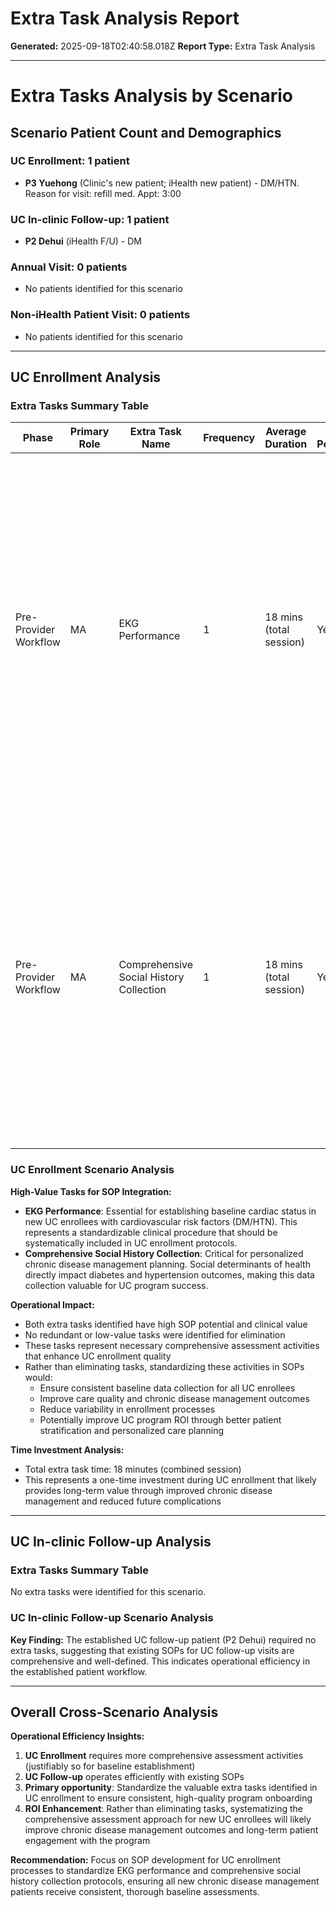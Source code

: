 # Extra Task Analysis Report

**Generated:** 2025-09-18T02:40:58.018Z
**Report Type:** Extra Task Analysis

---

# Extra Tasks Analysis by Scenario

## Scenario Patient Count and Demographics

### UC Enrollment: 1 patient
- **P3 Yuehong** (Clinic's new patient; iHealth new patient) - DM/HTN. Reason for visit: refill med. Appt: 3:00

### UC In-clinic Follow-up: 1 patient  
- **P2 Dehui** (iHealth F/U) - DM

### Annual Visit: 0 patients
- No patients identified for this scenario

### Non-iHealth Patient Visit: 0 patients
- No patients identified for this scenario

---

## UC Enrollment Analysis

### Extra Tasks Summary Table

| Phase | Primary Role | Extra Task Name | Frequency | Average Duration | SOP Potential | Patient Cases |
|-------|--------------|-----------------|-----------|------------------|---------------|---------------|
| Pre-Provider Workflow | MA | EKG Performance | 1 | 18 mins (total session) | Yes | P3 Yuehong - EKG was performed during comprehensive new patient intake in vital room alongside standard vitals, medication reconciliation, and UC enrollment. Patient presented with DM/HTN comorbidities requiring baseline cardiac assessment before initiating chronic disease management program. |
| Pre-Provider Workflow | MA | Comprehensive Social History Collection | 1 | 18 mins (total session) | Yes | P3 Yuehong - Extensive social history gathered including family history, lifestyle habits (smoking, alcohol, exercise, diet), living situation, travel history, and environmental exposures. This occurred during new patient rooming process as part of comprehensive assessment for UC diabetes management program enrollment. |

### UC Enrollment Scenario Analysis

**High-Value Tasks for SOP Integration:**
- **EKG Performance**: Essential for establishing baseline cardiac status in new UC enrollees with cardiovascular risk factors (DM/HTN). This represents a standardizable clinical procedure that should be systematically included in UC enrollment protocols.
- **Comprehensive Social History Collection**: Critical for personalized chronic disease management planning. Social determinants of health directly impact diabetes and hypertension outcomes, making this data collection valuable for UC program success.

**Operational Impact:**
- Both extra tasks identified have high SOP potential and clinical value
- No redundant or low-value tasks were identified for elimination
- These tasks represent necessary comprehensive assessment activities that enhance UC enrollment quality
- Rather than eliminating tasks, standardizing these activities in SOPs would:
  - Ensure consistent baseline data collection for all UC enrollees
  - Improve care quality and chronic disease management outcomes
  - Reduce variability in enrollment processes
  - Potentially improve UC program ROI through better patient stratification and personalized care planning

**Time Investment Analysis:**
- Total extra task time: 18 minutes (combined session)
- This represents a one-time investment during UC enrollment that likely provides long-term value through improved chronic disease management and reduced future complications

---

## UC In-clinic Follow-up Analysis

### Extra Tasks Summary Table
No extra tasks were identified for this scenario.

### UC In-clinic Follow-up Scenario Analysis
**Key Finding:** The established UC follow-up patient (P2 Dehui) required no extra tasks, suggesting that existing SOPs for UC follow-up visits are comprehensive and well-defined. This indicates operational efficiency in the established patient workflow.

---

## Overall Cross-Scenario Analysis

**Operational Efficiency Insights:**
1. **UC Enrollment** requires more comprehensive assessment activities (justifiably so for baseline establishment)
2. **UC Follow-up** operates efficiently with existing SOPs
3. **Primary opportunity**: Standardize the valuable extra tasks identified in UC enrollment to ensure consistent, high-quality program onboarding
4. **ROI Enhancement**: Rather than eliminating tasks, systematizing the comprehensive assessment approach for new UC enrollees will likely improve chronic disease management outcomes and long-term patient engagement with the program

**Recommendation:** Focus on SOP development for UC enrollment processes to standardize EKG performance and comprehensive social history collection protocols, ensuring all new chronic disease management patients receive consistent, thorough baseline assessments.